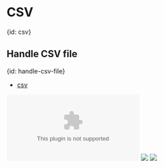 # CSV
{id: csv}

## Handle CSV file
{id: handle-csv-file}

* [csv](https://crates.io/crates/csv)

![](examples/handle-csv/planets.csv)
![](examples/handle-csv/Cargo.toml)
![](examples/handle-csv/Cargo.lock)
